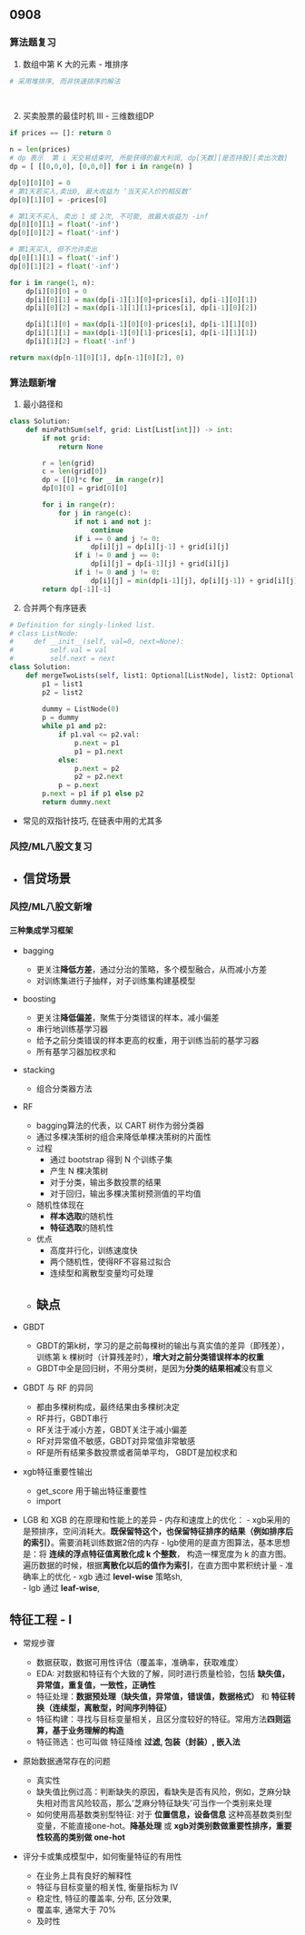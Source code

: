 ## 0908
### 算法题复习 
1. 数组中第 K 大的元素 - 堆排序 
```python 
# 采用堆排序, 而非快速排序的解法   

    
```  

2. 买卖股票的最佳时机 III - 三维数组DP  
```python  
if prices == []: return 0 

n = len(prices)  
# dp 表示  第 i 天交易结束时, 所能获得的最大利润, dp[天数][是否持股][卖出次数]
dp = [ [[0,0,0], [0,0,0]] for i in range(n) ]  

dp[0][0][0] = 0  
# 第1天若买入,卖出0, 最大收益为 ‘当天买入价的相反数’ 
dp[0][1][0] = -prices[0]  

# 第1天不买入, 卖出 1 或 2次, 不可能, 故最大收益为 -inf 
dp[0][0][1] = float('-inf') 
dp[0][0][2] = float('-inf')  

# 第1天买入, 但不允许卖出
dp[0][1][1] = float('-inf') 
dp[0][1][2] = float('-inf')

for i in range(1, n):
    dp[i][0][0] = 0 
    dp[i][0][1] = max(dp[i-1][1][0]+prices[i], dp[i-1][0][1])
    dp[i][0][2] = max(dp[i-1][1][1]+prices[i], dp[i-1][0][2]) 

    dp[i][1][0] = max(dp[i-1][0][0]-prices[i], dp[i-1][1][0])
    dp[i][1][1] = max(dp[i-1][0][1]-prices[i], dp[i-1][1][1])
    dp[i][1][2] = float('-inf') 

return max(dp[n-1][0][1], dp[n-1][0][2], 0)

```  

### 算法题新增  
1. 最小路径和   
```python 
class Solution:
    def minPathSum(self, grid: List[List[int]]) -> int:
        if not grid:
            return None 

        r = len(grid) 
        c = len(grid[0]) 
        dp = [[0]*c for _ in range(r)] 
        dp[0][0] = grid[0][0] 

        for i in range(r):
            for j in range(c):
                if not i and not j: 
                    continue 
                if i == 0 and j != 0:
                    dp[i][j] = dp[i][j-1] + grid[i][j] 
                if i != 0 and j == 0:
                    dp[i][j] = dp[i-1][j] + grid[i][j] 
                if i != 0 and j != 0:
                    dp[i][j] = min(dp[i-1][j], dp[i][j-1]) + grid[i][j] 
        return dp[-1][-1]

```  

2. 合并两个有序链表 
```python 
# Definition for singly-linked list.
# class ListNode:
#     def __init__(self, val=0, next=None):
#         self.val = val
#         self.next = next
class Solution:
    def mergeTwoLists(self, list1: Optional[ListNode], list2: Optional[ListNode]) -> Optional[ListNode]: 
        p1 = list1 
        p2 = list2  
        
        dummy = ListNode(0)
        p = dummy 
        while p1 and p2:
            if p1.val <= p2.val:
                p.next = p1 
                p1 = p1.next 
            else:
                p.next = p2 
                p2 = p2.next 
            p = p.next  
        p.next = p1 if p1 else p2 
        return dummy.next
```  
- 常见的双指针技巧, 在链表中用的尤其多

### 风控/ML八股文复习   
- 信贷场景 
    - 

### 风控/ML八股文新增 

#### 三种集成学习框架
- bagging  
    - 更关注**降低方差**，通过分治的策略，多个模型融合，从而减小方差 
    - 对训练集进行子抽样，对子训练集构建基模型 
- boosting   
    - 更关注**降低偏差**，聚焦于分类错误的样本，减小偏差 
    - 串行地训练基学习器 
    - 给予之前分类错误的样本更高的权重，用于训练当前的基学习器 
    - 所有基学习器加权求和
- stacking
    - 组合分类器方法  

- RF 
    - bagging算法的代表，以 CART 树作为弱分类器  
    - 通过多棵决策树的组合来降低单棵决策树的片面性 
    - 过程
        - 通过 bootstrap 得到 N 个训练子集 
        - 产生 N 棵决策树 
        - 对于分类，输出多数投票的结果
        - 对于回归，输出多棵决策树预测值的平均值  
    - 随机性体现在
        - **样本选取**的随机性
        - **特征选取**的随机性  
    - 优点
        - 高度并行化，训练速度快
        - 两个随机性，使得RF不容易过拟合 
        - 连续型和离散型变量均可处理
    - 缺点
        - 
- GBDT 
    - GBDT的第k树，学习的是之前每棵树的输出与真实值的差异（即残差），训练第 k 棵树时（计算残差时），**增大对之前分类错误样本的权重** 
    - GBDT中全是回归树，不用分类树，是因为**分类的结果相减**没有意义 
- GBDT 与 RF 的异同 
    - 都由多棵树构成，最终结果由多棵树决定 
    - RF并行，GBDT串行 
    - RF关注于减小方差，GBDT关注于减小偏差 
    - RF对异常值不敏感，GBDT对异常值非常敏感 
    - RF是所有结果多数投票或者简单平均， GBDT是加权求和  

  

- xgb特征重要性输出 
    - get_score 用于输出特征重要性 
    - import 


- LGB 和 XGB 的在原理和性能上的差异 
        - 内存和速度上的优化：
            - xgb采用的是预排序，空间消耗大。**既保留特这个，也保留特征排序的结果（例如排序后的索引）**。需要消耗训练数据2倍的内存 
            - lgb使用的是直方图算法，基本思想是：将 **连续的浮点特征值离散化成 k 个整数**， 构造一棵宽度为 k 的直方图。 遍历数据的时候，根据**离散化以后的值作为索引**，在直方图中累积统计量
        - 准确率上的优化
            - xgb 通过 **level-wise** 策略sh,  
            - lgb 通过 **leaf-wise**, 

## 特征工程 - I
- 常规步骤
    - 数据获取，数据可用性评估（覆盖率，准确率，获取难度） 
    - EDA: 对数据和特征有个大致的了解，同时进行质量检验，包括 **缺失值，异常值，重复值，一致性，正确性** 
    - 特征处理：**数据预处理（缺失值，异常值，错误值，数据格式）** 和 **特征转换（连续型，离散型，时间序列特征）** 
    - 特征构建：寻找与目标变量相关，且区分度较好的特征。常用方法**四则运算，基于业务理解的构造** 
    - 特征筛选：也可叫做 特征降维 **过滤, 包装（封装）, 嵌入法**

- 原始数据通常存在的问题
    - 真实性
    - 缺失值比例过高：判断缺失的原因，看缺失是否有风险，例如，芝麻分缺失相对而言风险较高，那么'芝麻分特征缺失'可当作一个类别来处理
    - 如何使用高基数类别型特征: 对于 **位置信息，设备信息** 这种高基数类别型变量，不能直接one-hot。**降基处理** 或 **xgb对类别数做重要性排序，重要性较高的类别做 one-hot** 
- 评分卡或集成模型中，如何衡量特征的有用性 
    - 在业务上具有良好的解释性 
    - 特征与目标变量的相关性, 衡量指标为 IV  
    - 稳定性, 特征的覆盖率, 分布, 区分效果, 
    - 覆盖率, 通常大于 70%
    - 及时性